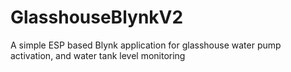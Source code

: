 # GlasshouseBlynkV2
A simple ESP based Blynk application for glasshouse water pump activation, and water tank level monitoring
